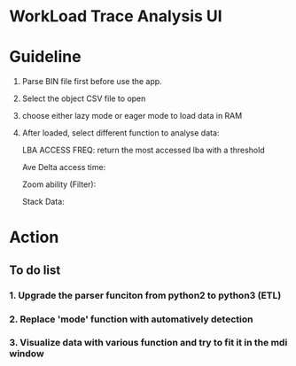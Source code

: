 # WorkLoad Trace Analysis UI

# Guideline
1. Parse BIN file first before use the app.
2. Select the object CSV file to open
3. choose either lazy mode or eager mode to load data in RAM
4. After loaded, select different function to analyse data:
    
    LBA ACCESS FREQ: return the most accessed lba with a threshold
    
    Ave Delta access time:
    
    Zoom ability (Filter):
    
    Stack Data:
    
# Action
## To do list

### 1. Upgrade the parser funciton from python2 to python3 (ETL)
### 2. Replace 'mode' function with automatively detection
### 3. Visualize data with various function and try to fit it in the mdi window

